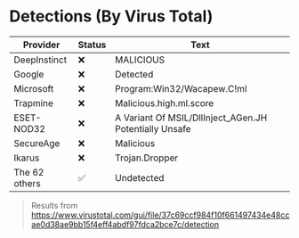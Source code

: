 # Detections (By Virus Total) 

  
| Provider | Status | Text |
|----------|----------|----------|
| DeepInstinct | ❌ | MALICIOUS | 
| Google | ❌ | Detected |
| Microsoft | ❌ | Program:Win32/Wacapew.C!ml |
| Trapmine | ❌ | Malicious.high.ml.score |
| ESET-NOD32 | ❌ | A Variant Of MSIL/DllInject_AGen.JH Potentially Unsafe |
| SecureAge | ❌ | Malicious |
| Ikarus | ❌ | Trojan.Dropper |
| The 62 others | ✅ | Undetected |

> Results from https://www.virustotal.com/gui/file/37c69ccf984f10f661497434e48ccae0d38ae9bb15f4eff4abdf97fdca2bce7c/detection
